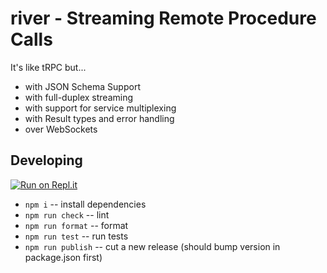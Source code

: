 # river - Streaming Remote Procedure Calls

It's like tRPC but...

- with JSON Schema Support
- with full-duplex streaming
- with support for service multiplexing
- with Result types and error handling
- over WebSockets

## Developing

[![Run on Repl.it](https://replit.com/badge/github/replit/river)](https://replit.com/new/github/replit/river)

- `npm i` -- install dependencies
- `npm run check` -- lint
- `npm run format` -- format
- `npm run test` -- run tests
- `npm run publish` -- cut a new release (should bump version in package.json first)

